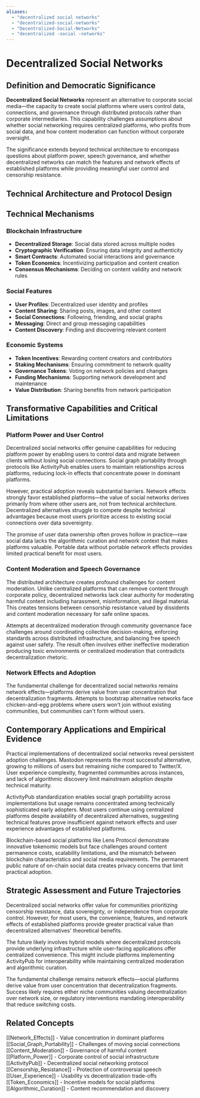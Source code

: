 ```yaml
---
aliases:
  - "decentralized social networks"
  - "decentralized-social-networks"
  - "Decentralized-Social-Networks"
  - "decentralized -social -networks"
---
```


# Decentralized Social Networks

## Definition and Democratic Significance

**Decentralized Social Networks** represent an alternative to corporate social media—the capacity to create social platforms where users control data, connections, and governance through distributed protocols rather than corporate intermediaries. This capability challenges assumptions about whether social networking requires centralized platforms, who profits from social data, and how content moderation can function without corporate oversight.

The significance extends beyond technical architecture to encompass questions about platform power, speech governance, and whether decentralized networks can match the features and network effects of established platforms while providing meaningful user control and censorship resistance.

## Technical Architecture and Protocol Design

## Technical Mechanisms

### Blockchain Infrastructure
- **Decentralized Storage**: Social data stored across multiple nodes
- **Cryptographic Verification**: Ensuring data integrity and authenticity
- **Smart Contracts**: Automated social interactions and governance
- **Token Economics**: Incentivizing participation and content creation
- **Consensus Mechanisms**: Deciding on content validity and network rules

### Social Features
- **User Profiles**: Decentralized user identity and profiles
- **Content Sharing**: Sharing posts, images, and other content
- **Social Connections**: Following, friending, and social graphs
- **Messaging**: Direct and group messaging capabilities
- **Content Discovery**: Finding and discovering relevant content

### Economic Systems
- **Token Incentives**: Rewarding content creators and contributors
- **Staking Mechanisms**: Ensuring commitment to network quality
- **Governance Tokens**: Voting on network policies and changes
- **Funding Mechanisms**: Supporting network development and maintenance
- **Value Distribution**: Sharing benefits from network participation

## Transformative Capabilities and Critical Limitations

### Platform Power and User Control

Decentralized social networks offer genuine capabilities for reducing platform power by enabling users to control data and migrate between clients without losing social connections. Social graph portability through protocols like ActivityPub enables users to maintain relationships across platforms, reducing lock-in effects that concentrate power in dominant platforms.

However, practical adoption reveals substantial barriers. Network effects strongly favor established platforms—the value of social networks derives primarily from where other users are, not from technical architecture. Decentralized alternatives struggle to compete despite technical advantages because most users prioritize access to existing social connections over data sovereignty.

The promise of user data ownership often proves hollow in practice—raw social data lacks the algorithmic curation and network context that makes platforms valuable. Portable data without portable network effects provides limited practical benefit for most users.

### Content Moderation and Speech Governance

The distributed architecture creates profound challenges for content moderation. Unlike centralized platforms that can remove content through corporate policy, decentralized networks lack clear authority for moderating harmful content including harassment, misinformation, and illegal material. This creates tensions between censorship resistance valued by dissidents and content moderation necessary for safe online spaces.

Attempts at decentralized moderation through community governance face challenges around coordinating collective decision-making, enforcing standards across distributed infrastructure, and balancing free speech against user safety. The result often involves either ineffective moderation producing toxic environments or centralized moderation that contradicts decentralization rhetoric.

### Network Effects and Adoption

The fundamental challenge for decentralized social networks remains network effects—platforms derive value from user concentration that decentralization fragments. Attempts to bootstrap alternative networks face chicken-and-egg problems where users won't join without existing communities, but communities can't form without users.

## Contemporary Applications and Empirical Evidence

Practical implementations of decentralized social networks reveal persistent adoption challenges. Mastodon represents the most successful alternative, growing to millions of users but remaining niche compared to Twitter/X. User experience complexity, fragmented communities across instances, and lack of algorithmic discovery limit mainstream adoption despite technical maturity.

ActivityPub standardization enables social graph portability across implementations but usage remains concentrated among technically sophisticated early adopters. Most users continue using centralized platforms despite availability of decentralized alternatives, suggesting technical features prove insufficient against network effects and user experience advantages of established platforms.

Blockchain-based social platforms like Lens Protocol demonstrate innovative tokenomic models but face challenges around content permanence costs, scalability limitations, and the mismatch between blockchain characteristics and social media requirements. The permanent public nature of on-chain social data creates privacy concerns that limit practical adoption.

## Strategic Assessment and Future Trajectories

Decentralized social networks offer value for communities prioritizing censorship resistance, data sovereignty, or independence from corporate control. However, for most users, the convenience, features, and network effects of established platforms provide greater practical value than decentralized alternatives' theoretical benefits.

The future likely involves hybrid models where decentralized protocols provide underlying infrastructure while user-facing applications offer centralized convenience. This might include platforms implementing ActivityPub for interoperability while maintaining centralized moderation and algorithmic curation.

The fundamental challenge remains network effects—social platforms derive value from user concentration that decentralization fragments. Success likely requires either niche communities valuing decentralization over network size, or regulatory interventions mandating interoperability that reduce switching costs.

## Related Concepts

[[Network_Effects]] - Value concentration in dominant platforms
[[Social_Graph_Portability]] - Challenges of moving social connections
[[Content_Moderation]] - Governance of harmful content
[[Platform_Power]] - Corporate control of social infrastructure
[[ActivityPub]] - Decentralized social networking protocol
[[Censorship_Resistance]] - Protection of controversial speech
[[User_Experience]] - Usability vs decentralization trade-offs
[[Token_Economics]] - Incentive models for social platforms
[[Algorithmic_Curation]] - Content recommendation and discovery